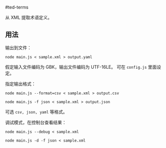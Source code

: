 #ted-terms

从 XML 提取术语定义。

## 用法

输出到文件：

``` batch
node main.js < sample.xml > output.yaml
```

假定输入文件编码为 GBK，输出文件编码为 UTF-16LE。
可在 `config.js` 里面设定。

指定输出格式：

``` batch
node main.js --format=csv < sample.xml > output.csv

node main.js -f json < sample.xml > output.json
```

可选 `csv, json, yaml` 等格式。

调试模式，在控制台查看结果：

``` batch
node main.js --debug < sample.xml

node main.js -d -f json < sample.xml
```
